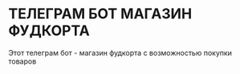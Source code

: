 <h1>ТЕЛЕГРАМ БОТ МАГАЗИН ФУДКОРТА</h1>
<p>Этот телеграм бот - магазин фудкорта с возможностью покупки товаров</p>
